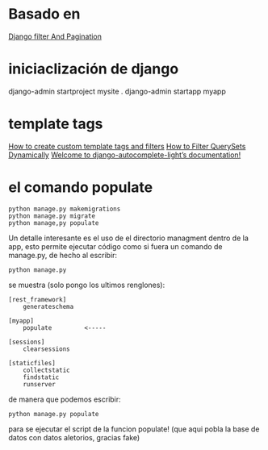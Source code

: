 # Basado en 

[Django filter And Pagination](https://www.youtube.com/watch?v=dkJ3uqkdCcY&ab_channel=TauhidCodes)

# iniciaclización de django

django-admin startproject mysite .
django-admin startapp myapp

# template tags

[How to create custom template tags and filters](https://docs.djangoproject.com/en/4.1/howto/custom-template-tags/)
[How to Filter QuerySets Dynamically](https://simpleisbetterthancomplex.com/tutorial/2016/11/28/how-to-filter-querysets-dynamically.html)
[Welcome to django-autocomplete-light’s documentation!](https://django-autocomplete-light.readthedocs.io/en/master/index.html)

# el comando populate

```
python manage.py makemigrations
python manage.py migrate
python manage,py populate
```


Un detalle interesante es el uso de el directorio managment dentro de la app, esto permite 
ejecutar código como si fuera un comando de manage.py, de hecho al escribir:

`python manage.py`

se muestra (solo pongo los ultimos renglones):

```
[rest_framework]
    generateschema

[myapp]
    populate         <----- 

[sessions]
    clearsessions

[staticfiles]
    collectstatic
    findstatic
    runserver
```

de manera que podemos escribir:

`python manage.py populate`

para se ejecutar el script de la funcion populate! (que aqui pobla la base de datos con datos aletorios, gracias fake)
